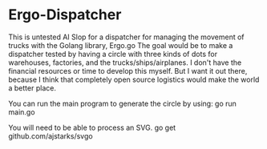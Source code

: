 # Ergo-Dispatcher
This is untested AI Slop for a dispatcher for managing the movement of trucks with the Golang library, Ergo.go
The goal would be to make a dispatcher tested by having a circle with three kinds of dots for warehouses, factories, and the trucks/ships/airplanes.
I don't have the financial resources or time to develop this myself. But I want it out there, because I think that completely open source logistics would make the world a better place.

You can run the main program to generate the circle by using:
go run main.go

You will need to be able to process an SVG.
go get github.com/ajstarks/svgo
